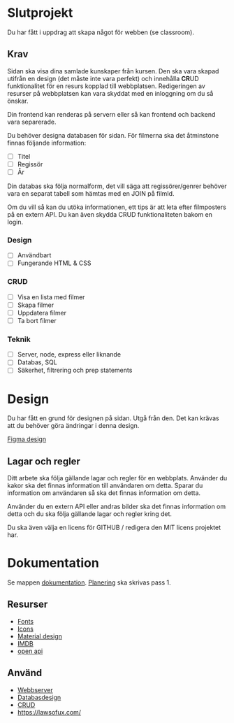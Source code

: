 # Slutprojekt

Du har fått i uppdrag att skapa något för webben (se classroom).

## Krav

Sidan ska visa dina samlade kunskaper från kursen. Den ska vara skapad utifrån en design (det måste inte vara perfekt) och innehålla **CR**UD funktionalitet för en resurs kopplad till webbplatsen. Redigeringen av resurser på webbplatsen kan vara skyddat med en inloggning om du så önskar.

Din frontend kan renderas på servern eller så kan frontend och backend vara separerade.

Du behöver designa databasen för sidan. För filmerna ska det åtminstone finnas följande information:

- [ ] Titel
- [ ] Regissör
- [ ] År

Din databas ska följa normalform, det vill säga att regissörer/genrer behöver vara en separat tabell som hämtas med en JOIN på filmId. 

Om du vill så kan du utöka informationen, ett tips är att leta efter filmposters på en extern API. Du kan även skydda CRUD funktionaliteten 
bakom en login.

### Design
- [ ] Användbart
- [ ] Fungerande HTML & CSS

### CRUD
- [ ] Visa en lista med filmer
- [ ] Skapa filmer 
- [ ] Uppdatera filmer
- [ ] Ta bort filmer

### Teknik
- [ ] Server, node, express eller liknande
- [ ] Databas, SQL
- [ ] Säkerhet, filtrering och prep statements

# Design

Du har fått en grund för designen på sidan. Utgå från den.
Det kan krävas att du behöver göra ändringar i denna design.

[Figma design](https://www.figma.com/file/9og4l9GQP1uwQz31ohTjrH/movie?node-id=0%3A1)

## Lagar och regler

Ditt arbete ska följa gällande lagar och regler för en webbplats. Använder du kakor
ska det finnas information till användaren om detta. Sparar du information om
användaren så ska det finnas information om detta.

Använder du en extern API eller andras bilder ska det finnas information om detta
och du ska följa gällande lagar och regler kring det.

Du ska även välja en licens för GITHUB / redigera den MIT licens projektet har.

# Dokumentation

Se mappen [dokumentation](dokumentation/). [Planering](dokumentation/planering.md) ska skrivas pass 1.

## Resurser

* [Fonts](https://fonts.google.com/share?selection.family=Archivo+Narrow|Six+Caps|Source+Sans+Pro)
* [Icons](https://fonts.google.com/icons)
* [Material design](https://material.io/resources/color/#!/?view.left=0&view.right=0&primary.color=263238&secondary.color=FFB300&secondary.text.color=424242&primary.text.color=F5F5F5)
* [IMDB](https://www.imdb.com/search/title/?groups=top_100&sort=user_rating,desc)
* [open api](http://www.omdbapi.com/)


## Använd

* [Webbserver](https://jens-andreasson.gitbook.io/webbserverprogrammering/)
* [Databasdesign](https://jens-andreasson.gitbook.io/webbserverprogrammering/databas/databasdesign)
* [CRUD](https://jens-andreasson.gitbook.io/webbserverprogrammering/databas/crud)
* https://lawsofux.com/
